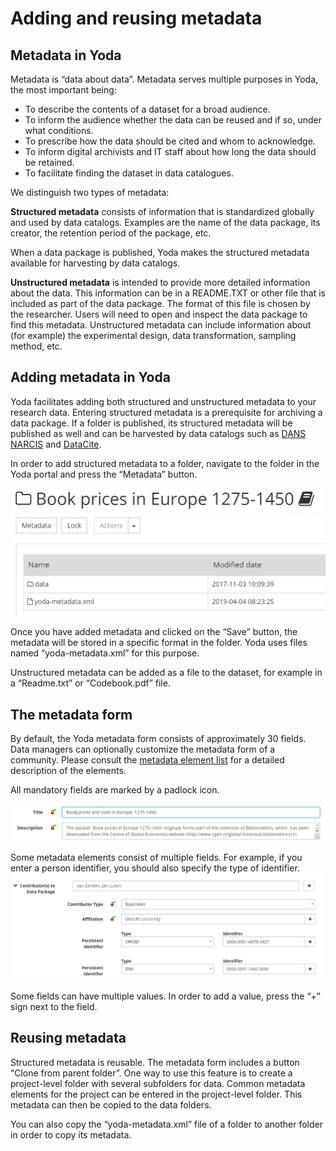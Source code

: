 # Adding and reusing metadata

## Metadata in Yoda

Metadata is &ldquo;data about data&rdquo;. Metadata serves multiple purposes in Yoda, the most important being:

- To describe the contents of a dataset for a broad audience.
- To inform the audience whether the data can be reused and if so, under what conditions.
- To prescribe how the data should be cited and whom to acknowledge.
- To inform digital archivists and IT staff about how long the data should be retained.
- To facilitate finding the dataset in data catalogues.

We distinguish two types of metadata:

**Structured metadata** consists of information that is standardized globally and used by data catalogs.
Examples are the name of the data package, its creator, the retention period of the package, etc.

When a data package is published, Yoda makes the structured metadata available for harvesting by data catalogs.

**Unstructured metadata** is intended to provide more detailed information about the data. This information can be in a README.TXT or other file
that is included as part of the data package. The format of this file is chosen by the researcher. Users will need to open and inspect the
data package to find this metadata. Unstructured metadata can include information about (for example) the experimental design, data transformation, sampling method, etc.

## Adding metadata in Yoda

Yoda facilitates adding both structured and unstructured metadata to your research data. Entering structured metadata is a prerequisite for archiving a data package.
If a folder is published, its structured metadata will be published as well and can be harvested by data catalogs such as
[DANS NARCIS](https://www.narcis.nl/?Language=nl    ) and [DataCite](https://search.datacite.org/).

In order to add structured metadata to a folder, navigate to the folder in the Yoda portal and press the &ldquo;Metadata&rdquo; button.

![Add-metadata](Add-metadata.jpg)

Once you have added metadata and clicked on the &ldquo;Save&rdquo; button, the metadata will be stored in a specific format in the folder. Yoda uses files
named &ldquo;yoda-metadata.xml&rdquo; for this purpose.

Unstructured metadata can be added as a file to the dataset, for example in a &ldquo;Readme.txt&rdquo; or &ldquo;Codebook.pdf&rdquo; file.

## The metadata form

By default, the Yoda metadata form consists of approximately 30 fields. Data managers can optionally customize the metadata form of a community.
Please consult the [metadata element list](metadata-details.html) for a detailed description of the elements.

All mandatory fields are marked by a padlock icon.

![Mandatory metadata](Mandatory-metadata.JPG)

Some metadata elements consist of multiple fields. For example, if you enter a person identifier, you should also specify the type of identifier.
![Compound metadata](Compound-metadata.JPG)

Some fields can have multiple values. In order to add a value, press the &ldquo;+&rdquo; sign next to the field.

## Reusing metadata

Structured metadata is reusable. The metadata form includes a button &ldquo;Clone from parent folder&rdquo;. One way to use this feature is to create
a project-level folder with several subfolders for data. Common metadata elements for the project can be entered in the project-level folder. This
metadata can then be copied to the data folders.

You can also copy the &ldquo;yoda-metadata.xml&rdquo; file of a folder to another folder in order to copy its metadata.
